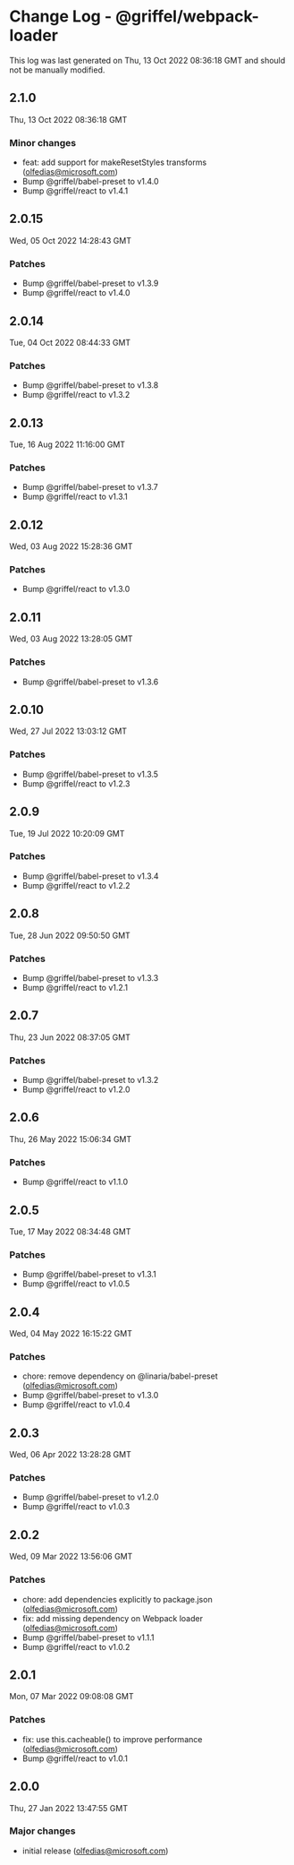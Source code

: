 # Change Log - @griffel/webpack-loader

This log was last generated on Thu, 13 Oct 2022 08:36:18 GMT and should not be manually modified.

<!-- Start content -->

## 2.1.0

Thu, 13 Oct 2022 08:36:18 GMT

### Minor changes

- feat: add support for makeResetStyles transforms (olfedias@microsoft.com)
- Bump @griffel/babel-preset to v1.4.0
- Bump @griffel/react to v1.4.1

## 2.0.15

Wed, 05 Oct 2022 14:28:43 GMT

### Patches

- Bump @griffel/babel-preset to v1.3.9
- Bump @griffel/react to v1.4.0

## 2.0.14

Tue, 04 Oct 2022 08:44:33 GMT

### Patches

- Bump @griffel/babel-preset to v1.3.8
- Bump @griffel/react to v1.3.2

## 2.0.13

Tue, 16 Aug 2022 11:16:00 GMT

### Patches

- Bump @griffel/babel-preset to v1.3.7
- Bump @griffel/react to v1.3.1

## 2.0.12

Wed, 03 Aug 2022 15:28:36 GMT

### Patches

- Bump @griffel/react to v1.3.0

## 2.0.11

Wed, 03 Aug 2022 13:28:05 GMT

### Patches

- Bump @griffel/babel-preset to v1.3.6

## 2.0.10

Wed, 27 Jul 2022 13:03:12 GMT

### Patches

- Bump @griffel/babel-preset to v1.3.5
- Bump @griffel/react to v1.2.3

## 2.0.9

Tue, 19 Jul 2022 10:20:09 GMT

### Patches

- Bump @griffel/babel-preset to v1.3.4
- Bump @griffel/react to v1.2.2

## 2.0.8

Tue, 28 Jun 2022 09:50:50 GMT

### Patches

- Bump @griffel/babel-preset to v1.3.3
- Bump @griffel/react to v1.2.1

## 2.0.7

Thu, 23 Jun 2022 08:37:05 GMT

### Patches

- Bump @griffel/babel-preset to v1.3.2
- Bump @griffel/react to v1.2.0

## 2.0.6

Thu, 26 May 2022 15:06:34 GMT

### Patches

- Bump @griffel/react to v1.1.0

## 2.0.5

Tue, 17 May 2022 08:34:48 GMT

### Patches

- Bump @griffel/babel-preset to v1.3.1
- Bump @griffel/react to v1.0.5

## 2.0.4

Wed, 04 May 2022 16:15:22 GMT

### Patches

- chore: remove dependency on @linaria/babel-preset (olfedias@microsoft.com)
- Bump @griffel/babel-preset to v1.3.0
- Bump @griffel/react to v1.0.4

## 2.0.3

Wed, 06 Apr 2022 13:28:28 GMT

### Patches

- Bump @griffel/babel-preset to v1.2.0
- Bump @griffel/react to v1.0.3

## 2.0.2

Wed, 09 Mar 2022 13:56:06 GMT

### Patches

- chore: add dependencies explicitly to package.json (olfedias@microsoft.com)
- fix: add missing dependency on Webpack loader (olfedias@microsoft.com)
- Bump @griffel/babel-preset to v1.1.1
- Bump @griffel/react to v1.0.2

## 2.0.1

Mon, 07 Mar 2022 09:08:08 GMT

### Patches

- fix: use this.cacheable() to improve performance (olfedias@microsoft.com)
- Bump @griffel/react to v1.0.1

## 2.0.0

Thu, 27 Jan 2022 13:47:55 GMT

### Major changes

- initial release (olfedias@microsoft.com)
